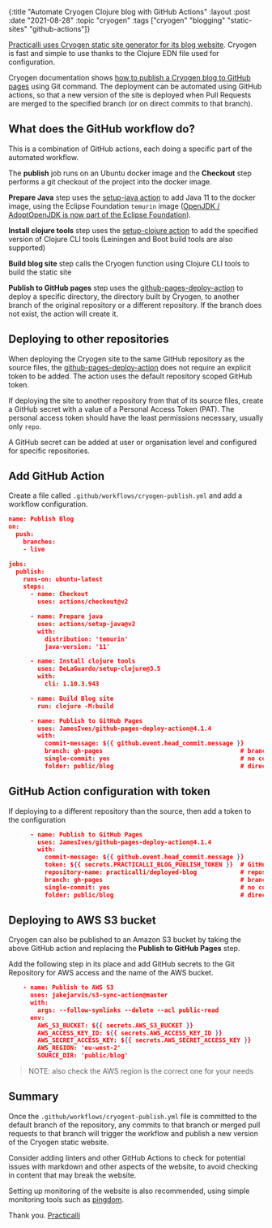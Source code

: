 {:title "Automate Cryogen Clojure blog with GitHub Actions"
 :layout :post
 :date "2021-08-28"
 :topic "cryogen"
 :tags  ["cryogen" "blogging" "static-sites" "github-actions"]}

[Practicalli uses Cryogen static site generator for its blog website](https://practical.li/blog/posts/clojure-powered-blogging-with-cryogen/).  Cryogen is fast and simple to use thanks to the Clojure EDN file used for configuration.

Cryogen documentation shows [how to publish a Cryogen blog to GitHub pages](https://cryogenweb.org/docs/deploying-to-github-pages.html) using Git command.  The deployment can be automated using GitHub actions, so that a new version of the site is deployed when Pull Requests are merged to the specified branch (or on direct commits to that branch).

<!-- more -->

## What does the GitHub workflow do?

This is a combination of GitHub actions, each doing a specific part of the automated workflow.

The **publish** job runs on an Ubuntu docker image and the **Checkout** step performs a git checkout of the project into the docker image.

**Prepare Java** step uses the [setup-java action](https://github.com/actions/setup-java) to add Java 11 to the docker image, using the Eclipse Foundation `temurin` image ([OpenJDK / AdoptOpenJDK is now part of the Eclipse Foundation](https://blog.adoptopenjdk.net/2021/08/goodbye-adoptopenjdk-hello-adoptium/)).

**Install clojure tools** step uses the [setup-clojure action](https://github.com/DeLaGuardo/setup-clojure) to add the specified version of Clojure CLI tools (Leiningen and Boot build tools are also supported)

**Build blog site** step calls the Cryogen function using Clojure CLI tools to build the static site

**Publish to GitHub pages** step uses the [github-pages-deploy-action](https://github.com/JamesIves/github-pages-deploy-action) to deploy a specific directory, the directory built by Cryogen, to another branch of the original repository or a different repository. If the branch does not exist, the action will create it.


## Deploying to other repositories

When deploying the Cryogen site to the same GitHub repository as the source files, the [github-pages-deploy-action](https://github.com/JamesIves/github-pages-deploy-action) does not require an explicit token to be added. The action uses the default repository scoped GitHub token.

If deploying the site to another repository from that of its source files, create a GitHub secret with a value of a Personal Access Token (PAT). The personal access token should have the least permissions necessary, usually only `repo`.

A GitHub secret can be added at user or organisation level and configured for specific repositories.


## Add GitHub Action

Create a file called `.github/workflows/cryogen-publish.yml` and add a workflow configuration.

```json
name: Publish Blog
on:
  push:
    branches:
    - live

jobs:
  publish:
    runs-on: ubuntu-latest
    steps:
      - name: Checkout
        uses: actions/checkout@v2

      - name: Prepare java
        uses: actions/setup-java@v2
        with:
          distribution: 'temurin'
          java-version: '11'

      - name: Install clojure tools
        uses: DeLaGuardo/setup-clojure@3.5
        with:
          cli: 1.10.3.943

      - name: Build Blog site
        run: clojure -M:build

      - name: Publish to GitHub Pages
        uses: JamesIves/github-pages-deploy-action@4.1.4
        with:
          commit-message: ${{ github.event.head_commit.message }}
          branch: gh-pages                                      # branch to deploy to
          single-commit: yes                                    # no commit history
          folder: public/blog                                   # directory to deploy from
```


## GitHub Action configuration with token

If deploying to a different repository than the source, then add a token to the configuration

```json
      - name: Publish to GitHub Pages
        uses: JamesIves/github-pages-deploy-action@4.1.4
        with:
          commit-message: ${{ github.event.head_commit.message }}
          token: ${{ secrets.PRACTICALLI_BLOG_PUBLISH_TOKEN }}  # GitHub secret
          repository-name: practicalli/deployed-blog            # repository to deploy to
          branch: gh-pages                                      # branch to deploy to
          single-commit: yes                                    # no commit history
          folder: public/blog                                   # directory to deploy from
```


## Deploying to AWS S3 bucket

Cryogen can also be published to an Amazon S3 bucket by taking the above GitHub action and replacing the **Publish to GitHub Pages** step.

Add the following step in its place and add GitHub secrets to the Git Repository for AWS access and the name of the AWS bucket.

```json
    - name: Publish to AWS S3
      uses: jakejarvis/s3-sync-action@master
      with:
        args: --follow-symlinks --delete --acl public-read
      env:
        AWS_S3_BUCKET: ${{ secrets.AWS_S3_BUCKET }}
        AWS_ACCESS_KEY_ID: ${{ secrets.AWS_ACCESS_KEY_ID }}
        AWS_SECRET_ACCESS_KEY: ${{ secrets.AWS_SECRET_ACCESS_KEY }}
        AWS_REGION: 'eu-west-2'
        SOURCE_DIR: 'public/blog'
```

> NOTE: also check the AWS region is the correct one for your needs


## Summary

Once the `.github/workflows/cryogent-publish.yml` file is committed to the default branch of the repository, any commits to that branch or merged pull requests to that branch will trigger the workflow and publish a new version of the Cryogen static website.

Consider adding linters and other GitHub Actions to check for potential issues with markdown and other aspects of the website, to avoid checking in content that may break the website.

Setting up monitoring of the website is also recommended, using simple monitoring tools such as [pingdom](https://www.pingdom.com/).

Thank you.
[Practicalli](https://twitter.com/practical_li)
